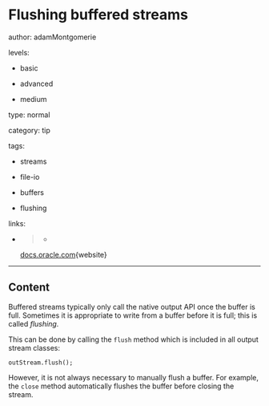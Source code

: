 # Flushing buffered streams
author: adamMontgomerie

levels:

  - basic

  - advanced

  - medium

type: normal

category: tip

tags:

  - streams

  - file-io

  - buffers

  - flushing

links:

  - >-
    [docs.oracle.com](https://docs.oracle.com/javase/tutorial/essential/io/buffers.html){website}

---
## Content

Buffered streams typically only call the native output API once the buffer is full. Sometimes it is appropriate to write from a buffer before it is full; this is called *flushing*.

This can be done by calling the `flush` method which is included in all output stream classes:
```
outStream.flush();
```
However, it is not always necessary to manually flush a buffer. For example, the `close` method automatically flushes the buffer before closing the stream.